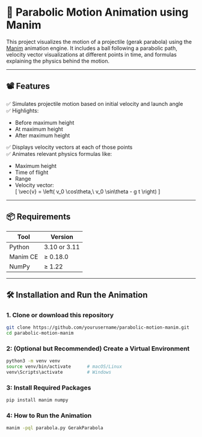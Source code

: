# 🎯 Parabolic Motion Animation using Manim

This project visualizes the motion of a projectile (gerak parabola) using the [Manim](https://www.manim.community/) animation engine. It includes a ball following a parabolic path, velocity vector visualizations at different points in time, and formulas explaining the physics behind the motion.

---

## 📽️ Features

✅ Simulates projectile motion based on initial velocity and launch angle  
✅ Highlights:
- Before maximum height  
- At maximum height  
- After maximum height  

✅ Displays velocity vectors at each of those points  
✅ Animates relevant physics formulas like:
- Maximum height  
- Time of flight  
- Range  
- Velocity vector:  
  \[
  \vec{v} = \left( v_0 \cos\theta,\ v_0 \sin\theta - g t \right)
  \]

---

## 📦 Requirements

| Tool      | Version       |
|-----------|---------------|
| Python    | 3.10 or 3.11  |
| Manim CE  | ≥ 0.18.0      |
| NumPy     | ≥ 1.22        |

---

## 🛠️ Installation and Run the Animation

### 1. Clone or download this repository

```bash
git clone https://github.com/yourusername/parabolic-motion-manim.git
cd parabolic-motion-manim
```
### 2: (Optional but Recommended) Create a Virtual Environment
```bash
python3 -m venv venv
source venv/bin/activate      # macOS/Linux
venv\Scripts\activate         # Windows
```
### 3: Install Required Packages
```bash
pip install manim numpy
```
### 4: How to Run the Animation
```bash
manim -pql parabola.py GerakParabola
```
